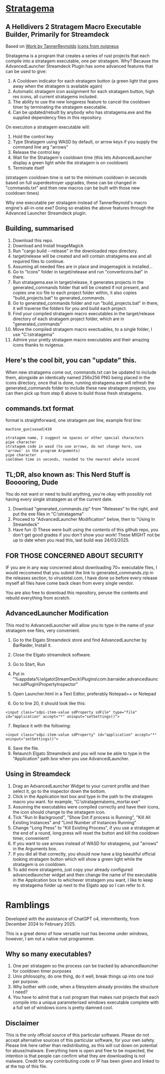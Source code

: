 # [Stratagema](https://github.com/h4rm0n1c/stratagema)
## A Helldivers 2 Stratagem Macro Executable Builder, Primarily for Streamdeck
Based on [Work by TannerReynolds](https://github.com/TannerReynolds/Helldivers2-Macro-Engine/)
[Icons from nvigneux](https://github.com/nvigneux/Helldivers-2-Stratagems-icons-svg/)

Stratagema is a program that creates a series of rust projects that each compile into a stratagem executable, one per stratagem.
Why? Because the AdvancedLauncher Streamdeck Plugin has some advanced features that can be used to give:
1. A Cooldown indicator for each stratagem button (a green light that goes away when the stratagem is available again)
2. Automatic stratagem icon assignment for each stratagem button, high res icons, all current stratagems included.
3. The ability to use the new longpress feature to cancel the cooldown timer by terminating the stratagem executable.
4. Can be updated/rebuilt by anybody who has stratagema.exe and the supplied dependency files in this repository.

On execution a stratagem executable will: 
1. Hold the control key
2. Type Stratagem using WASD by default, or arrow keys if you supply the command line arg "arrows"
3. Release the control key
4. Wait for the Stratagem's cooldown time (this lets AdvancedLauncher display a green light while the stratagem is on cooldown)
5. Terminate itself

(stratagem cooldown time is set to the minimum cooldown in seconds based on full superdestroyer upgrades, these can be changed in "commands.txt" and then new macros can be built with those new cooldown times)

Why one executable per stratagem instead of TannerReynold's macro engine's all-in-one exe?
Doing so enables the above features through the Advanced Launcher Streamdeck plugin.

## Building, summarised
1. Download this repo. 
2. Download and Install ImageMagick
3. Run "cargo build --release" in the downloaded repo directory.
4. target/release will be created and will contain stratagema.exe and all required files to continue.
5. Assuming all needed files are in place and imagemagick is installed... 
6. Go to "Icons" folder in target/release and run "converticons.bat" in there.
7. Run stratagema.exe in target/release, it generates projects in the generated_commands folder that will be created if not present, and copies one ico file to each project folder within, it also copies "build_projects.bat" to generated_commands.
8. Go to generated_commands folder and run "build_projects.bat" in there, it will traverse the folders for you and build each project.
9. Find your compiled stratagem macro executables in the target/release directory of each stratagem project folder, which are in "generated_commands"
10. Move the compiled stratagem macro exectuables, to a single folder, I use "C:\stratagema\"
11. Admire your pretty stratagem macro executables and their amazing icons thanks to nvigenux.

## Here's the cool bit, you can "update" this.
When new stratagems come out, commands.txt can be updated to include them, alongside an identically named 256x256 PNG being placed in the icons directory, once that is done, running stratagema.exe will refresh the generated_commands folder to include these new stratagem projects, you can then pick up from step 6 above to build those fresh stratagems.

## commands.txt format
format is straightforward, one stratagem per line, example first line:
```
machine_gun|saswd|410
```
```
stratagem name, I suggest no spaces or other special characters
pipe character
stratagem code in wasd (to use arrows, do not change here, use 'arrows' in the program Arguments)
pipe character
cooldown time in seconds, rounded to the nearest whole second
```

## TL;DR, also known as: This Nerd Stuff is Booooring, Dude
You do not want or need to build anything, you're okay with possibly not having every single stratagem as of the current date.
1. Download "generated_commands.zip" from "Releases" to the right, and put the exe files in "C:\stratagema\"
2. Proceed to "AdvancedLauncher Modification" below, then to "Using In Streamdeck"
3. Have fun :D
These were built using the contents of this github repo, you don't get good grades if you don't show your work!
These MIGHT not be up to date when you read this, last build was 24/03/2025.

## FOR THOSE CONCERNED ABOUT SECURITY
IF you are in any way concerned about downloading 70+ executable files, I would reccomend that you
submit the link to generated_commands.zip in the releases section, to virustotal.com,
I have done so before every release myself all files have come back clean from every single vendor.

You are also free to download this repository, peruse the contents and rebuild everything from scratch.

## AdvancedLauncher Modification
This mod to AdvancedLauncher will allow you to type in the name of your stratagem exe files, very convenient.

1. Go to the Elgato Streamdeck store and find AdvancedLauncher by BarRaider, Install it.
2. Close the Elgato streamdeck software.

3. Go to Start, Run
4. Put in "%appdata%\elgato\StreamDeck\Plugins\com.barraider.advancedlauncher.sdPlugin\PropertyInspector"
5. Open Launcher.html in a Text Editor, preferably Notepad++ or Notepad
6. Go to line 20, it should look like this:
```
<input class="sdpi-item-value sdProperty sdFile" type="file" id="application" accept="*" oninput="setSettings()">
```
7. Replace it with the following:
```
<input class="sdpi-item-value sdProperty" id="application" accept="*" oninput="setSettings()">
```
8. Save the file.
9. Relaunch Elgato Streamdeck and you will now be able to type in the "Application" path box when you use AdvancedLauncher.

## Using in Streamdeck

1. Drag an AdvancedLauncher Widget to your current profile and then select it, go to the inspector down the bottom.
2. Click in the Application text box and type in the path to the stratagem macro you want. for example, "C:\stratagema\ems_mortar.exe"
3. Assuming the executables were compiled correctly and have their icons, the icon should change to the stratagem icon.
4. Tick "Run In Background", "Show Dot if process is Running", "Kill All Existing Instances" and "Limit Number of Instances Running"
5. Change "Long Press" to "Kill Existing Process", if you use a stratagem at the end of a round, long press will reset the button and kill the cooldown timer, convenient!
6. If you want to use arrows instead of WASD for stratagems, put "arrows" in the Arguments box.
7. If you did all that correctly, you should now have a big beautiful official looking stratagem button which will show a green light while the stratagem is on cooldown.
8. To add more stratagems, just copy your already configured advancedlauncher widget and then change the name of the executable in the Application box to whichever stratagem you want, I like to keep my stratagema folder up next to the Elgato app so I can refer to it.

# Ramblings

Developed with the assistance of ChatGPT o4, intermittently, from December 2024 to February 2025.

This is a great demo of how versatile rust has become under windows, however, I am not a native rust programmer.

## Why so many executables?
1. One per stratagem so the process can be tracked by advancedlauncher for cooldown timer purposes
2. Unix philosophy, do one thing, do it well, break things up into one tool per purpose.
3. Why bother with code, when a filesystem already provides the structure I need?
4. You have to admit that a rust program that makes rust projects that each compile into a unique parameterised windows executable complete with a full set of windows icons is pretty damned cool.

## Disclaimer
This is the only official source of this particular software.
Please do not accept alternative sources of this particular software, for your own safety.
Please link here rather than redistributing, as this will cut down on potential for abuse/malware.
Everything here is open and free to be inspected, the intention is that people can confirm what they are downloading is not malware.
Credit for any contributing code or IP has been given and linked to at the top of this file.
